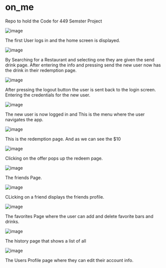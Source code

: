 # on_me
Repo to hold the Code for 449 Semster Project

![image](https://user-images.githubusercontent.com/27305718/81503861-954aed80-92ab-11ea-8c33-e3b64437c549.png)

The first User logs in and the home screen is displayed.

![image](https://user-images.githubusercontent.com/27305718/81503902-ccb99a00-92ab-11ea-896e-094ffff18674.png)

By Searching for a Restaurant and selecting one they are given the send drink page. After entering the info and pressing send the new user now has the drink in their redemption page.

![image](https://user-images.githubusercontent.com/27305718/81503917-e2c75a80-92ab-11ea-9b90-7806e91889ab.png)

After pressing the logout button the user is sent back to the login screen. Entering the credentials for the new user. 

![image](https://user-images.githubusercontent.com/27305718/81503991-76009000-92ac-11ea-8a2a-d7c52c6b1ead.png)

The new user is now logged in and This is the menu where the user navigates the app. 

![image](https://user-images.githubusercontent.com/27305718/81503981-5e290c00-92ac-11ea-836b-8e0c3d80c79a.png)

This is the redemption page. And as we can see the $10

![image](https://user-images.githubusercontent.com/27305718/81504103-0b9c1f80-92ad-11ea-8264-9ed75452a147.png)

Clicking on the offer pops up the redeem page. 

![image](https://user-images.githubusercontent.com/27305718/81504154-43a36280-92ad-11ea-9a93-4564b0398dbf.png)

The friends Page. 

![image](https://user-images.githubusercontent.com/27305718/81504194-7ea59600-92ad-11ea-95f1-8d3a639ca6d3.png)

CLicking on a friend displays the friends profile. 

![image](https://user-images.githubusercontent.com/27305718/81504216-97ae4700-92ad-11ea-9b62-e10a0a1622e9.png)

The favorites Page where the user can add and delete favorite bars and drinks. 

![image](https://user-images.githubusercontent.com/27305718/81504288-04c1dc80-92ae-11ea-8180-dc172517b409.png)

The history page that shows a list of all 

![image](https://user-images.githubusercontent.com/27305718/81504346-42266a00-92ae-11ea-9651-1991545752bb.png)

The Users Profile page where they can edit their account info.


